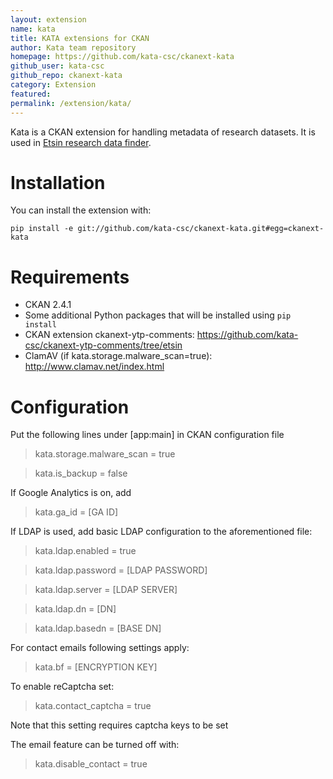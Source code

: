 ```yaml
---
layout: extension
name: kata
title: KATA extensions for CKAN
author: Kata team repository
homepage: https://github.com/kata-csc/ckanext-kata
github_user: kata-csc
github_repo: ckanext-kata
category: Extension
featured: 
permalink: /extension/kata/
---
```



Kata is a CKAN extension for handling metadata of research datasets. It is used in [Etsin research data finder](https://etsin.avointiede.fi/en/).

Installation
============

You can install the extension with:

`pip install -e git://github.com/kata-csc/ckanext-kata.git#egg=ckanext-kata`

Requirements
============

-   CKAN 2.4.1
-   Some additional Python packages that will be installed using `pip install`
-   CKAN extension ckanext-ytp-comments: <https://github.com/kata-csc/ckanext-ytp-comments/tree/etsin>
-   ClamAV (if kata.storage.malware\_scan=true): <http://www.clamav.net/index.html>

Configuration
=============

Put the following lines under \[app:main\] in CKAN configuration file

> kata.storage.malware\_scan = true

> kata.is\_backup = false

If Google Analytics is on, add

> kata.ga\_id = \[GA ID\]

If LDAP is used, add basic LDAP configuration to the aforementioned file:

> kata.ldap.enabled = true

> kata.ldap.password = \[LDAP PASSWORD\]

> kata.ldap.server = \[LDAP SERVER\]

> kata.ldap.dn = \[DN\]

> kata.ldap.basedn = \[BASE DN\]

For contact emails following settings apply:

> kata.bf = \[ENCRYPTION KEY\]

To enable reCaptcha set:

> kata.contact\_captcha = true

Note that this setting requires captcha keys to be set

The email feature can be turned off with:

> kata.disable\_contact = true

